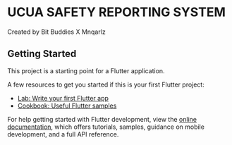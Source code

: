 # UCUA SAFETY REPORTING SYSTEM

Created by Bit Buddies X Mnqarlz

## Getting Started

This project is a starting point for a Flutter application.

A few resources to get you started if this is your first Flutter project:

- [Lab: Write your first Flutter app](https://docs.flutter.dev/get-started/codelab)
- [Cookbook: Useful Flutter samples](https://docs.flutter.dev/cookbook) 

For help getting started with Flutter development, view the
[online documentation](https://docs.flutter.dev/), which offers tutorials,
samples, guidance on mobile development, and a full API reference.
